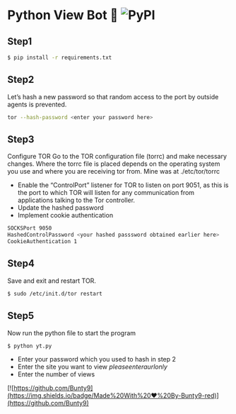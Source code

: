 # Python View Bot  🤖 <img alt="PyPI" src="https://warehouse-camo.cmh1.psfhosted.org/18509a25dde64f893bd96f21682bd6211c3d4e80/68747470733a2f2f696d672e736869656c64732e696f2f707970692f707976657273696f6e732f64796e61636f6e662e737667">

## Step1

```bash
$ pip install -r requirements.txt
```

## Step2

Let’s hash a new password so that random access to the port by outside agents is prevented.

```bash
tor --hash-password <enter your password here>
```

## Step3

Configure TOR
Go to the TOR configuration file (torrc) and make necessary changes.
Where the torrc file is placed depends on the operating system you use and where you are receiving tor from. Mine was at ./etc/tor/torrc

-   Enable the “ControlPort” listener for TOR to listen on port 9051, as this is the port to which TOR will listen for any communication from applications talking to the Tor controller.
-   Update the hashed password
-   Implement cookie authentication

```bash
SOCKSPort 9050
HashedControlPassword <your hashed passsword obtained earlier here>
CookieAuthentication 1
```

## Step4

Save and exit and restart TOR.

```bash
$ sudo /etc/init.d/tor restart
```

## Step5

Now run the python file to start the program

```bash
$ python yt.py
```

-   Enter your password which you used to hash in step 2
-   Enter the site you want to view $please enter a url only$
-   Enter the number of views





[![https://github.com/Bunty9](https://img.shields.io/badge/Made%20With%20❤️%20By-Bunty9-red)](https://github.com/Bunty9)

